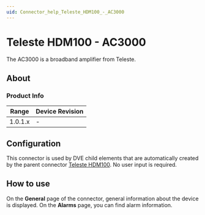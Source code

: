 ```yaml
---
uid: Connector_help_Teleste_HDM100_-_AC3000
---
```


# Teleste HDM100 - AC3000

The AC3000 is a broadband amplifier from Teleste.

## About

### Product Info

| **Range** | **Device Revision** |
|------------------|---------------------|
| 1.0.1.x          | \-                  |

## Configuration

This connector is used by DVE child elements that are automatically created by the parent connector [Teleste HDM100](https://catalog.dataminer.services/?q=Teleste%20HDM100). No user input is required.

## How to use

On the **General** page of the connector, general information about the device is displayed. On the **Alarms** page, you can find alarm information.
